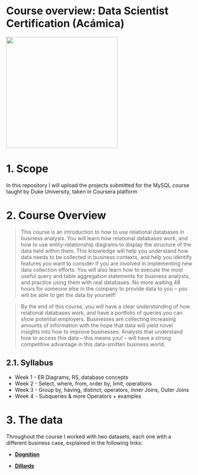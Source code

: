 # Course overview: Data Scientist Certification (Acámica)

<img src="https://user-images.githubusercontent.com/52865532/130278133-64ea6b90-4244-49fc-8bb0-7ee44e33393a.jpg" width="300">

# 1. Scope

In this repository I will upload the projects submitted for the MySQL course taught by Duke University, taken in Coursera platform

# 2. Course Overview

> This course is an introduction to how to use relational databases in business analysis.  You will learn how relational databases work, and how to use entity-relationship diagrams to display the structure of the data held within them.  This knowledge will help you understand how data needs to be collected in business contexts, and help you identify features you want to consider if you are involved in implementing new data collection efforts.  You will also learn how to execute the most useful query and table aggregation statements for business analysts, and practice using them with real databases. No more waiting 48 hours for someone else in the company to provide data to you – you will be able to get the data by yourself!

>By the end of this course, you will have a clear understanding of how relational databases work, and have a portfolio of queries you can show potential employers. Businesses are collecting increasing amounts of information with the hope that data will yield novel insights into how to improve businesses. Analysts that understand how to access this data – this means you! – will have a strong competitive advantage in this data-smitten business world.

## 2.1. Syllabus

- Week 1 - ER Diagrams, RS, database concepts
- Week 2 - Select, where, from, order by, limit, operations
- Week 3 - Group by, having, distinct, operators, Inner Joins, Outer Joins
- Week 4 - Subqueries & more Operators + examples

# 3.  The data

Throughout the course I worked with two datasets, each one with a different business case, explained in the following links:

- [**Dognition**](https://github.com/gpozzi/sql-projects/tree/main/managing-big-data-with-sql/dognition)

- [**Dillards**](https://github.com/gpozzi/sql-projects/tree/main/managing-big-data-with-sql/dillards)
